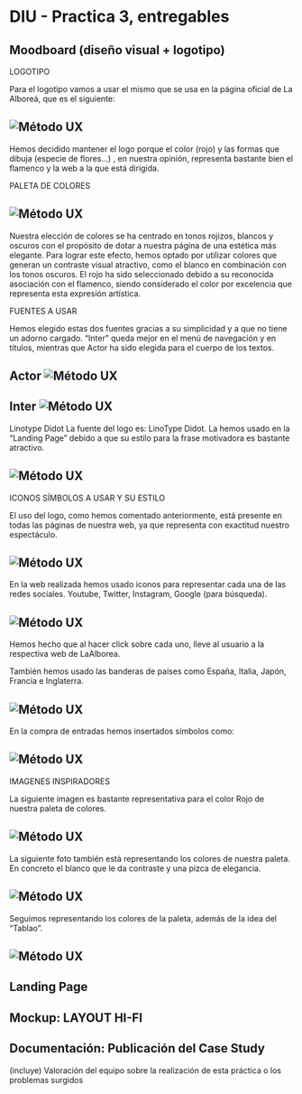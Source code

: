 # DIU - Practica 3, entregables

## Moodboard (diseño visual + logotipo)   

LOGOTIPO

Para el logotipo vamos a usar el mismo que se usa en la página oficial de La Alboreá, que es el siguiente: 

![Método UX](img/logo.png)
-----

Hemos decidido mantener el logo porque el color (rojo) y las formas que dibuja (especie de flores…) , en nuestra opinión, representa bastante bien el flamenco y la web a la que está dirigida.


PALETA DE COLORES

![Método UX](img/paleta.png)
-----

Nuestra elección de colores se ha centrado en tonos rojizos, blancos y oscuros con el propósito de dotar a nuestra página de una estética más elegante. Para lograr este efecto, hemos optado por utilizar colores que generan un contraste visual atractivo, como el blanco en combinación con los tonos oscuros. El rojo ha sido seleccionado debido a su reconocida asociación con el flamenco, siendo considerado el color por excelencia que representa esta expresión artística.


FUENTES A USAR

Hemos elegido estas dos fuentes gracias a su simplicidad y a que no tiene un adorno cargado. “Inter” queda mejor en el menú de navegación y en títulos, mientras que Actor ha sido elegida para el cuerpo de los textos.


Actor
![Método UX](img/actor.png)
-----

Inter
![Método UX](img/inter.png)
-----

Linotype Didot
La fuente del logo es: LinoType Didot. La hemos usado en la “Landing Page” debido a que su estilo para la frase motivadora es bastante atractivo.

![Método UX](img/linotypeDidot.png)
-----

ICONOS SÍMBOLOS A USAR Y SU ESTILO

El uso del logo, como hemos comentado anteriormente, está presente en todas las páginas de nuestra web, ya que representa con exactitud nuestro espectáculo.

![Método UX](img/logo.png)
-----

En la web realizada hemos usado iconos para representar cada una de las redes sociales.
Youtube, Twitter, Instagram, Google (para búsqueda).

![Método UX](img/redes.png)
-----

Hemos hecho que al hacer click sobre cada uno, lleve al usuario a la respectiva web de LaAlborea.


También hemos usado las banderas de países como España, Italia, Japón, Francia e Inglaterra.

![Método UX](img/idiomas.png)
-----

En la compra de entradas hemos insertados símbolos como:

![Método UX](img/tablaIconos.png)
-----

IMAGENES INSPIRADORES

La siguiente imagen es bastante representativa para el color Rojo de nuestra paleta de colores.

![Método UX](img/fotoInspiradora1.png)
-----

La siguiente foto también está representando los colores de nuestra paleta. En concreto el blanco que le da contraste y una pizca de elegancia.

![Método UX](img/fotoInspiradora2.png)
-----

Seguimos representando los colores de la paleta, además de la idea del “Tablao”.

![Método UX](img/fotoInspiradora3.png)
-----


## Landing Page


## Mockup: LAYOUT HI-FI


## Documentación: Publicación del Case Study


(incluye) Valoración del equipo sobre la realización de esta práctica o los problemas surgidos
 
